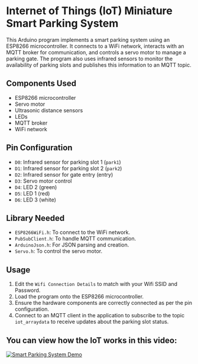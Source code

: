 # Internet of Things (IoT) Miniature Smart Parking System

This Arduino program implements a smart parking system using an ESP8266 microcontroller. It connects to a WiFi network, interacts with an MQTT broker for communication, and controls a servo motor to manage a parking gate. The program also uses infrared sensors to monitor the availability of parking slots and publishes this information to an MQTT topic.

## Components Used

- ESP8266 microcontroller
- Servo motor
- Ultrasonic distance sensors
- LEDs
- MQTT broker
- WiFi network

## Pin Configuration
- `D0`: Infrared sensor for parking slot 1 (`park1`)
- `D1`: Infrared sensor for parking slot 2 (`park2`)
- `D2`: Infrared sensor for gate entry (entry)
- `D3`: Servo motor control
- `D4`: LED 2 (green)
- `D5`: LED 1 (red)
- `D6`: LED 3 (white)

## Library Needed
- `ESP8266WiFi.h`: To connect to the WiFi network.
- `PubSubClient.h`: To handle MQTT communication.
- `ArduinoJson.h`: For JSON parsing and creation.
- `Servo.h`: To control the servo motor.

## Usage
1. Edit the `Wifi Connection Details` to match with your Wifi SSID and Password.
2. Load the program onto the ESP8266 microcontroller.
3. Ensure the hardware components are correctly connected as per the pin configuration.
4. Connect to an MQTT client in the application to subscribe to the topic `iot_arraydata` to receive updates about the parking slot status.

## You can view how the IoT works in this video:
[![Smart Parking System Demo](https://img.youtube.com/vi/83VEg3D-3bI/0.jpg)](https://youtu.be/83VEg3D-3bI?si=NvuTHA3JaO2m4WhP)
